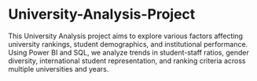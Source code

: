 # University-Analysis-Project
This University Analysis project aims to explore various factors affecting university rankings, student demographics, and institutional performance. Using Power BI and SQL, we analyze trends in student-staff ratios, gender diversity, international student representation, and ranking criteria across multiple universities and years.
